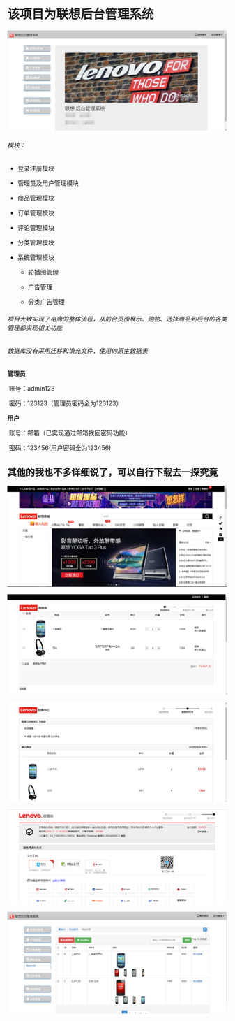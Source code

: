 # 该项目为联想后台管理系统

![](./public/screenshotimgs/1.png)

###### 模块：

- 登录注册模块

- 管理员及用户管理模块

- 商品管理模块

- 订单管理模块

- 评论管理模块

- 分类管理模块

- 系统管理模块

  - 轮播图管理

  - 广告管理

  - 分类广告管理 
###### 项目大致实现了电商的整体流程，从前台页面展示、购物、选择商品到后台的各类管理都实现相关功能
###### 数据库没有采用迁移和填充文件，使用的原生数据表

**管理员**

​		账号：admin123

​		密码：123123（管理员密码全为123123）

**用户**

​		账号：邮箱（已实现通过邮箱找回密码功能）

​		密码：123456(用户密码全为123456)

## **其他的我也不多详细说了，可以自行下载去一探究竟**

![](./public/screenshotimgs/2.png)

![](./public/screenshotimgs/3.png)

![](./public/screenshotimgs/4.png)

![](./public/screenshotimgs/5.png)

![](./public/screenshotimgs/6.png)